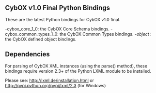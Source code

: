 CybOX v1.0 Final Python Bindings
--------------------------------
These are the latest Python bindings for CybOX v1.0 final.

-cybox_core_1_0: the CybOX Core Schema bindings.
-cybox_common_types_1_0: the CybOX Common Types bindings.
-*_object_* : the CybOX defined object bindings.

Dependencies
------------
For parsing of CybOX XML instances (using the parse() method),
these bindings require version 2.3+ of the Python LXML module to be installed. 

Please see:
http://lxml.de/installation.html
or
http://pypi.python.org/pypi/lxml/2.3 (for Windows)


